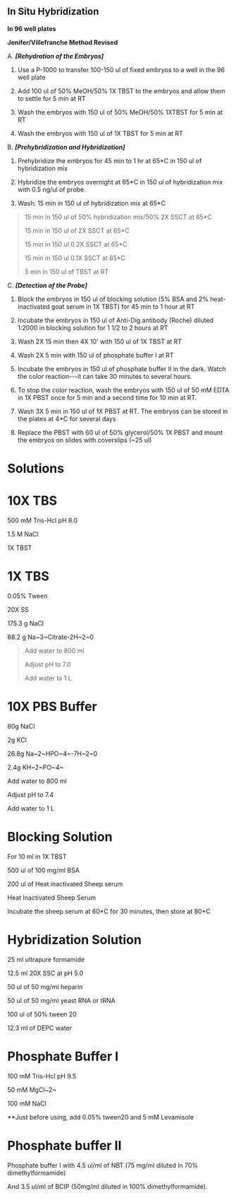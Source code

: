 
## In Situ Hybridization

**In 96 well plates**

**Jenifer/Villefranche Method Revised**

A. ***[Rehydration of the Embryos]***

1.  Use a P-1000 to transfer 100-150 ul of fixed embryos to a well in
    the 96 well plate

2.  Add 100 ul of 50% MeOH/50% 1X TBST to the embryos and allow them to
    settle for 5 min at RT

3.  Wash the embryos with 150 ul of 50% MeOH/50% 1XTBST for 5 min at RT

4.  Wash the embryos with 150 ul of 1X TBST for 5 min at RT

B. ***[Prehybridization and Hybridization]***

1.  Prehybridize the embryos for 45 min to 1 hr at 65\*C in 150 ul of
    hybridization mix

2.  Hybridize the embryos overnight at 65\*C in 150 ul of hybridization
    mix with 0.5 ng/ul of probe.

3.  Wash: 15 min in 150 ul of hybridization mix at 65\*C

> 15 min in 150 ul of 50% hybridization mix/50% 2X SSCT at 65\*C
>
> 15 min in 150 ul of 2X SSCT at 65\*C
>
> 15 min in 150 ul 0.2X SSCT at 65\*C
>
> 15 min in 150 ul 0.1X SSCT at 65\*C
>
> 5 min in 150 ul of TBST at RT

C. ***[Detection of the Probe]***

1.  Block the embryos in 150 ul of blocking solution (5% BSA and 2%
    heat-inactivated goat serum in 1X TBST) for 45 min to 1 hour at RT

2.  Incubate the embryos in 150 ul of Anti-Dig antibody (Roche) diluted
    1:2000 in blocking solution for 1 1/2 to 2 hours at RT

3.  Wash 2X 15 min then 4X 10' with 150 ul of 1X TBST at RT

4.  Wash 2X 5 min with 150 ul of phosphate buffer I at RT

5.  Incubate the embryos in 150 ul of phosphate buffer II in the dark.
    Watch the color reaction---it can take 30 minutes to several hours.

6.  To stop the color reaction, wash the embryos with 150 ul of 50 mM
    EDTA in 1X PBST once for 5 min and a second time for 10 min at RT.

7.  Wash 3X 5 min in 150 ul of 1X PBST at RT. The embryos can be stored
    in the plates at 4\*C for several days

8.  Replace the PBST with 60 ul of 50% glycerol/50% 1X PBST and mount
    the embryos on slides with coverslips (\~25 ul)

# Solutions

# 10X TBS

500 mM Tris-Hcl pH 8.0

1.5 M NaCl

1X TBST

# 1X TBS

0.05% Tween

20X SS

175.3 g NaCl

88.2 g Na~3~Citrate-2H~2~0

>Add water to 800 ml
>
>Adjust pH to 7.0
>
>Add water to 1 L

# 10X PBS Buffer

80g NaCl

2g KCl

26.8g Na~2~HPO~4~-7H~2~0

2.4g KH~2~PO~4~

Add water to 800 ml

Adjust pH to 7.4

Add water to 1 L

# Blocking Solution

For 10 ml in 1X TBST

500 ul of 100 mg/ml BSA

200 ul of Heat inactivated Sheep serum

Heat Inactivated Sheep Serum

Incubate the sheep serum at 60\*C for 30 minutes, then store at 80\*C

# Hybridization Solution 

25 ml ultrapure formamide

12.5 ml 20X SSC at pH 5.0

50 ul of 50 mg/ml heparin

50 ul of 50 mg/ml yeast RNA or tRNA

100 ul of 50% tween 20

12.3 ml of DEPC water

# Phosphate Buffer I

100 mM Tris-Hcl pH 9.5

50 mM MgCl~2~

100 mM NaCl

\*\*Just before using, add 0.05% tween20 and 5 mM Levamisole

# Phosphate buffer II

Phosphate buffer I with 4.5 ul/ml of NBT (75 mg/ml diluted in 70%
dimethylformamide)

And 3.5 ul/ml of BCIP (50mg/ml diluted in 100% dimethylformamide).
